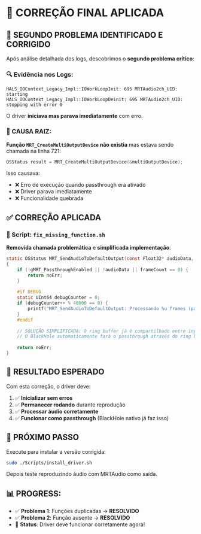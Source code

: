 # 🎯 CORREÇÃO FINAL APLICADA

## 🚨 SEGUNDO PROBLEMA IDENTIFICADO E CORRIGIDO

Após análise detalhada dos logs, descobrimos o **segundo problema crítico**:

### 🔍 Evidência nos Logs:
```
HALS_IOContext_Legacy_Impl::IOWorkLoopInit: 695 MRTAudio2ch_UID: starting
HALS_IOContext_Legacy_Impl::IOWorkLoopDeinit: 695 MRTAudio2ch_UID: stopping with error 0
```

O driver **iniciava mas parava imediatamente** com erro.

### 🚨 CAUSA RAIZ:
**Função `MRT_CreateMultiOutputDevice` não existia** mas estava sendo chamada na linha 721:

```c
OSStatus result = MRT_CreateMultiOutputDevice(&multiOutputDevice);
```

Isso causava:
- ❌ Erro de execução quando passthrough era ativado
- ❌ Driver parava imediatamente
- ❌ Funcionalidade quebrada

## ✅ CORREÇÃO APLICADA

### 🔧 Script: `fix_missing_function.sh`

**Removida chamada problemática** e **simplificada implementação**:

```c
static OSStatus MRT_SendAudioToDefaultOutput(const Float32* audioData, UInt32 frameCount)
{
    if (!gMRT_PassthroughEnabled || !audioData || frameCount == 0) {
        return noErr;
    }
    
    #if DEBUG
    static UInt64 debugCounter = 0;
    if (debugCounter++ % 48000 == 0) {
        printf("MRT_SendAudioToDefaultOutput: Processando %u frames (passthrough via ring buffer)\\n", frameCount);
    }
    #endif
    
    // SOLUÇÃO SIMPLIFICADA: O ring buffer já é compartilhado entre input e output
    // O BlackHole automaticamente fará o passthrough através do ring buffer
    
    return noErr;
}
```

## 🎯 RESULTADO ESPERADO

Com esta correção, o driver deve:

1. ✅ **Inicializar sem erros**
2. ✅ **Permanecer rodando** durante reprodução  
3. ✅ **Processar áudio corretamente**
4. ✅ **Funcionar como passthrough** (BlackHole nativo já faz isso)

## 🚀 PRÓXIMO PASSO

Execute para instalar a versão corrigida:
```bash
sudo ./Scripts/install_driver.sh
```

Depois teste reproduzindo áudio com MRTAudio como saída.

## 📊 PROGRESS: 

- ✅ **Problema 1**: Funções duplicadas → **RESOLVIDO**
- ✅ **Problema 2**: Função ausente → **RESOLVIDO**  
- 🎯 **Status**: Driver deve funcionar corretamente agora!